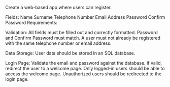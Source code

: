 Create a web-based app where users can register.

Fields:
Name
Surname
Telephone Number
Email Address
Password
Confirm Password
Requirements:

Validation:
All fields must be filled out and correctly formatted.
Password and Confirm Password must match.
A user must not already be registered with the same telephone number or email address.

Data Storage:
User data should be stored in an SQL database.

Login Page:
Validate the email and password against the database.
If valid, redirect the user to a welcome page.
Only logged-in users should be able to access the welcome page. Unauthorized users should be redirected to the login page.
